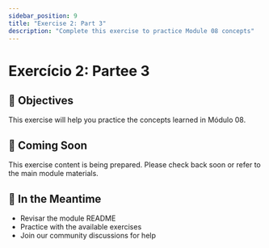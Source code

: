 ```yaml
---
sidebar_position: 9
title: "Exercise 2: Part 3"
description: "Complete this exercise to practice Module 08 concepts"
---
```


# Exercício 2: Partee 3

## 🎯 Objectives

This exercise will help you practice the concepts learned in Módulo 08.

## 📝 Coming Soon

This exercise content is being prepared. Please check back soon or refer to the main module materials.

## 🚀 In the Meantime

- Revisar the module README
- Practice with the available exercises
- Join our community discussions for help
